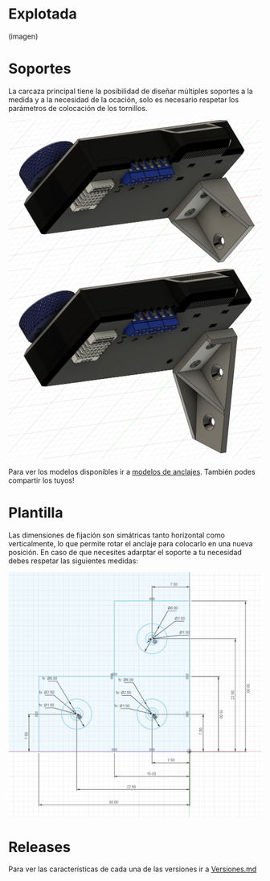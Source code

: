 # Explotada

(imagen)

# Soportes
La carcaza principal tiene la posibilidad de diseñar múltiples soportes a la medida y a la necesidad de la ocación, solo es necesario respetar los parámetros de colocación de los tornillos.

![Anclaje modelo 1](./Anclajes/Carcasa%20Enclosure3D%20Anclaje%201.png)
![Anclaje modelo 2](./Anclajes/Carcasa%20Enclosure3D%20Anclaje%202.png)

Para ver los modelos disponibles ir a [modelos de anclajes](./Anclajes/README.md). También podes compartir los tuyos!


# Plantilla
Las dimensiones de fijación son simátricas tanto horizontal como verticalmente, lo que permite rotar el anclaje para colocarlo en una nueva posición. En caso de que necesites adarptar el soporte a tu necesidad debes respetar las siguientes medidas:

![Template anclajes](./Anclajes/Carcasa%20Enclosure3D%20Template%20anclaje.png)


# Releases
Para ver las características de cada una de las versiones ir a [Versiones.md](./Versiones.md)
